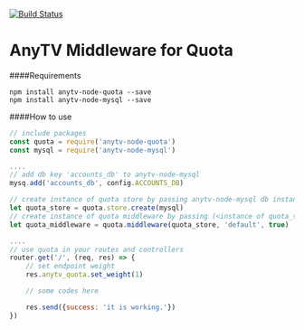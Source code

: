 [![Build Status](https://travis-ci.org/anyTV/anytv-node-quota.svg?branch=master)](https://travis-ci.org/anyTV/anytv-node-quota)

AnyTV Middleware for Quota
=====


####Requirements
```
npm install anytv-node-quota --save
npm install anytv-node-mysql --save
```

####How to use
```javascript
// include packages
const quota = require('anytv-node-quota')
const mysql = require('anytv-node-mysql')

....
// add db key 'accounts_db' to anytv-node-mysql
mysq.add('accounts_db', config.ACCOUNTS_DB)

// create instance of quota store by passing anytv-node-mysql db instance
let quota_store = quota.store.create(mysql)
// create instance of quota middleware by passing (<instance of quota_store>, <service name>, <log request>)
let quota_middleware = quota.middleware(quota_store, 'default', true)

....
// use quota in your routes and controllers
router.get('/', (req, res) => {
	// set endpoint weight
	res.anytv_quota.set_weight(1)

	// some codes here

	res.send({success: 'it is working.'})
})
 ```
